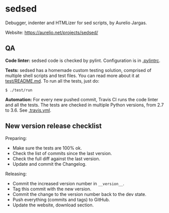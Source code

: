 # sedsed

Debugger, indenter and HTMLizer for sed scripts, by Aurelio Jargas.

Website: https://aurelio.net/projects/sedsed/

## QA

**Code linter:** sedsed code is checked by pylint. Configuration is in [.pylintrc](.pylintrc).

**Tests:** sedsed has a homemade custom testing solution, comprised of multiple shell scripts and test files. You can read more about it at [test/README.md](test/README.md). To run all the tests, just do:

    $ ./test/run

**Automation:** For every new pushed commit, Travis CI runs the code linter and all the tests. The tests are checked in multiple Python versions, from 2.7 to 3.6. See [.travis.yml](.travis.yml).

## New version release checklist

Preparing:

- Make sure the tests are 100% ok.
- Check the list of commits since the last version.
- Check the full diff against the last version.
- Update and commit the Changelog.

Releasing:

- Commit the increased version number in `__version__`.
- Tag this commit with the new version.
- Commit the change to the version number back to the dev state.
- Push everything (commits and tags) to GitHub.
- Update the website, download section.

